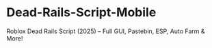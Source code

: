 # Dead-Rails-Script-Mobile
Roblox Dead Rails Script (2025) – Full GUI, Pastebin, ESP, Auto Farm &amp; More!
